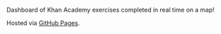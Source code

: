 Dashboard of Khan Academy exercises completed in real time on a map!

Hosted via [GitHub Pages](https://pages.github.com/).
